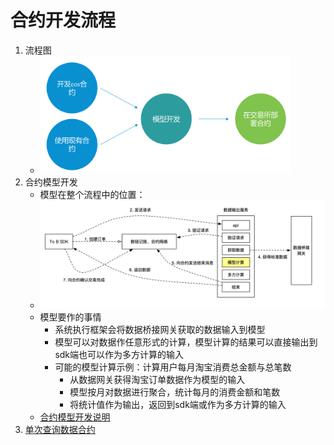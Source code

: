 # 合约开发流程
1. 流程图
	* <img src="images/contract_dev_flow.png" width=400>
3. 合约模型开发
	* 模型在整个流程中的位置：
	* ![image](images/model_flow.png)
	* 模型要作的事情
		* 系统执行框架会将数据桥接网关获取的数据输入到模型
		* 模型可以对数据作任意形式的计算，模型计算的结果可以直接输出到sdk端也可以作为多方计算的输入
		* 可能的模型计算示例：计算用户每月淘宝消费总金额与总笔数
			* 从数据网关获得淘宝订单数据作为模型的输入
			* 模型按月对数据进行聚合，统计每月的消费金额和笔数
			* 将统计值作为输出，返回到sdk端或作为多方计算的输入
	* [合约模型开发说明](model-calc-sdk-doc.md)
4. [单次查询数据合约](signing_query_contract.md)